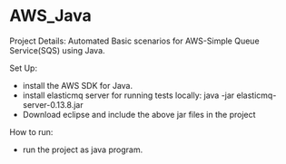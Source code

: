 # AWS_Java

Project Details:
Automated Basic scenarios for AWS-Simple Queue Service(SQS) using Java.

Set Up:
- install the AWS SDK for Java.
- install elasticmq server for running tests locally: java -jar elasticmq-server-0.13.8.jar
- Download eclipse and include the above jar files in the project

How to run:
- run the project as java program.
